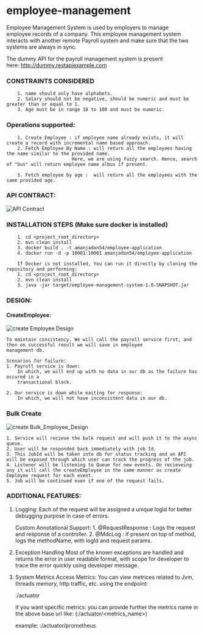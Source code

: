 # employee-management
Employee Management System is used by employers to manage employee records of a company. This employee management system interacts with another
remote Payroll system and make sure that the two systems are always in sync. 

The dummy API for the payroll management system is present here: http://dummy.restapiexample.com

### CONSTRAINTS CONSIDERED
        1. name should only have alphabets.
        2. Salary should not be negative, should be numeric and must be greater than or equal to 1.
        3. Age must be in range 18 to 100 and must be numeric.
    

### Operations supported:
        1. Create Employee : if employee name already exists, it will create a record with incremental name based approach.
        2. Fetch Employee By Name : will return all the employees having the name similar to the provided name. 
                            Here, we are using fuzzy search. Hence, search of "bus" will return employee name albus if present.
                            
        3. Fetch employee by age :  will return all the employees with the same provided age.

### API CONTRACT:
![API Contract](https://documenter.getpostman.com/view/9464343/SzmiWbmS)

### INSTALLATION STEPS (Make sure docker is installed)

        1. cd <project_root_directory>
        2. mvn clean install
        3. docker build . -t amanjadon54/employee-application
        4. docker run -d -p 10001:10001 amanjadon54/employee-application

        If Docker is not installed, You can run it directly by cloning the repository and performing:
        1. cd <project_root_directory>
        2. mvn clean install
        3. java -jar target/employee-management-system-1.0-SNAPSHOT.jar


### DESIGN:
#### CreateEmployee:

![create Employee Design](https://github.com/amanjadon54/employee-management/blob/master/design/cretateEmployeeDesign.png?raw=true)

    To maintain consistency. We will call the payroll service first, and then on successful result we will save in employee
    management db.
    
    Scenarios for failure:
    1. Payroll service is down: 
        In which, we will end up with no data in our db as the failure has occured in a 
        transactional block.
        
    2. Our service is down while eaiting for response:
        In which, we will not have inconsistent data in our db.

### Bulk Create

![create Bulk_Employee_Design](https://github.com/amanjadon54/employee-management/blob/master/design/createBulkEmployeeDesign.png?raw=true)

    1. Service will recieve the bulk request and will push it to the async queue.
    2. User will be responded back immediately with job Id.
    3. This JobId will be taken into db for status tracking and an API will be exposed through which user can track the progress of the job.
    4. Listener will be listening to Queue for new events. On recieveing any it will call the createEmployee in the same manner as create Employee request for each event.
    5. Job will be continued even if one of the request fails.

### ADDITIONAL FEATURES:
1. Logging: 
Each of the request will be assigned a unique logId for better debugging purpose in case of errors.

    Custom Annotational Support:
        1. @RequestResponse : Logs the request and response of a controller.
        2. @MdcLog : if present on top of method, logs the methodName, with logId and request params.

2. Exception Handling
    Most of the known exceptions are handled and returns the error in user readable format, with scope for developer
    to trace the error quickly using developer message.
    
3. System Metrics
    Access Metrics:
    You can view metrices related to Jvm, threads memory, http traffic, etc. using the endpoint:
    
    <host>:<port>/actuator
    
    if you want specific metrics:
    you can provide further the metrics name in the above base url like:
    (<host>:<port>/actuator/<metrics_name>)
    
    example:
    <host>:<port>/actuator/prometheus
    
   
